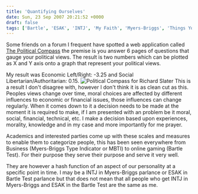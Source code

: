 ```yaml
---
title: 'Quantifying Ourselves'
date: Sun, 23 Sep 2007 20:21:52 +0000
draft: false
tags: ['Bartle', 'ESAK', 'INTJ', 'My Faith', 'Myers-Briggs', 'Things You Find']
---
```


Some friends on a forum I frequent have spotted a web application called [The Political Compass](http://www.politicalcompass.org/) the premise is you answer 6 pages of questions that gauge your political views. The result is two numbers which can be plotted as X and Y axis onto a graph that represent your political views.

My result was Economic Left/Right: -3.25 and Social Libertarian/Authoritarian: 0.15. ![Political Compass for Richard Slater](/uploads/2007/09/politicalcompassrichardslater.png "Political Compass for Richard Slater") This is a result I don't disagree with, however I don't think it is as clean cut as this. Peoples views change over time, moral choices are affected by different influences to economic or financial issues, those influences can change regularly. When it comes down to it a decision needs to be made at the moment it is required to make, if I am presented with an problem be it moral, social, financial, technical, etc. I make a decision based upon experiences, morality, knowledge and in my case and more importantly for me prayer.

Academics and interested parties come up with these scales and measures to enable them to categorize people, this has been seen everywhere from Business (Myers-Briggs Type Indicator or MBTI) to online gaming (Bartle Test). For their purpose they serve their purpose and serve it very well.

They are however a hash function of an aspect of our personality at a specific point in time. I may be a INTJ in Myers-Briggs parlance or ESAK in Bartle Test parlance but that does not mean that all people who get INTJ in Myers-Briggs and ESAK in the Bartle Test are the same as me.